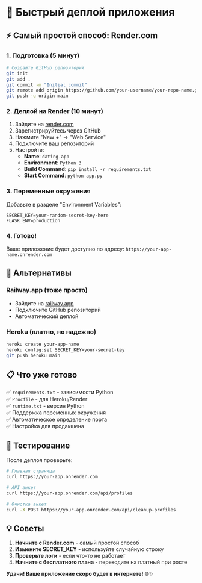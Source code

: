 # 🚀 Быстрый деплой приложения

## ⚡ Самый простой способ: Render.com

### 1. **Подготовка (5 минут)**
```bash
# Создайте GitHub репозиторий
git init
git add .
git commit -m "Initial commit"
git remote add origin https://github.com/your-username/your-repo-name.git
git push -u origin main
```

### 2. **Деплой на Render (10 минут)**
1. Зайдите на [render.com](https://render.com)
2. Зарегистрируйтесь через GitHub
3. Нажмите "New +" → "Web Service"
4. Подключите ваш репозиторий
5. Настройте:
   - **Name**: `dating-app`
   - **Environment**: `Python 3`
   - **Build Command**: `pip install -r requirements.txt`
   - **Start Command**: `python app.py`

### 3. **Переменные окружения**
Добавьте в разделе "Environment Variables":
```
SECRET_KEY=your-random-secret-key-here
FLASK_ENV=production
```

### 4. **Готово!**
Ваше приложение будет доступно по адресу:
`https://your-app-name.onrender.com`

## 🔧 Альтернативы

### **Railway.app** (тоже просто)
- Зайдите на [railway.app](https://railway.app)
- Подключите GitHub репозиторий
- Автоматический деплой

### **Heroku** (платно, но надежно)
```bash
heroku create your-app-name
heroku config:set SECRET_KEY=your-secret-key
git push heroku main
```

## 📋 Что уже готово

✅ `requirements.txt` - зависимости Python  
✅ `Procfile` - для Heroku/Render  
✅ `runtime.txt` - версия Python  
✅ Поддержка переменных окружения  
✅ Автоматическое определение порта  
✅ Настройка для продакшена  

## 🧪 Тестирование

После деплоя проверьте:
```bash
# Главная страница
curl https://your-app.onrender.com

# API анкет
curl https://your-app.onrender.com/api/profiles

# Очистка анкет
curl -X POST https://your-app.onrender.com/api/cleanup-profiles
```

## 💡 Советы

1. **Начните с Render.com** - самый простой способ
2. **Измените SECRET_KEY** - используйте случайную строку
3. **Проверьте логи** - если что-то не работает
4. **Начните с бесплатного плана** - переходите на платный при росте

**Удачи! Ваше приложение скоро будет в интернете!** 🌐✨ 